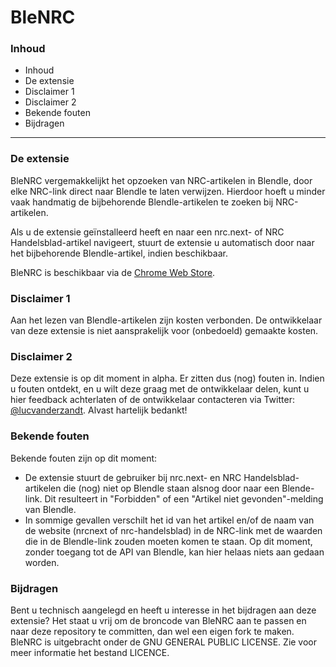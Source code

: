 # BleNRC

### Inhoud
* Inhoud
* De extensie
* Disclaimer 1
* Disclaimer 2
* Bekende fouten
* Bijdragen

***

### De extensie
BleNRC vergemakkelijkt het opzoeken van NRC-artikelen in Blendle, door elke NRC-link direct naar Blendle te laten verwijzen. Hierdoor hoeft u minder vaak handmatig de bijbehorende Blendle-artikelen te zoeken bij NRC-artikelen. 

  Als u de extensie geïnstalleerd heeft en naar een nrc.next- of NRC Handelsblad-artikel navigeert, stuurt de extensie u automatisch door naar het bijbehorende Blendle-artikel, indien beschikbaar.

  BleNRC is beschikbaar via de [Chrome Web Store](https://chrome.google.com/webstore/detail/blenrc/iigcbggocdncbffafpnchfcmiaakmjhp?hl=nl).

### Disclaimer 1
Aan het lezen van Blendle-artikelen zijn kosten verbonden. De ontwikkelaar van deze extensie is niet aansprakelijk voor (onbedoeld) gemaakte kosten.

### Disclaimer 2
Deze extensie is op dit moment in alpha. Er zitten dus (nog) fouten in. Indien u fouten ontdekt, en u wilt deze graag met de ontwikkelaar delen, kunt u hier feedback achterlaten of de ontwikkelaar contacteren via Twitter: [@lucvanderzandt](https://twitter.com/lucvanderzandt). Alvast hartelijk bedankt!

### Bekende fouten
Bekende fouten zijn op dit moment:
* De extensie stuurt de gebruiker bij nrc.next- en NRC Handelsblad-artikelen die (nog) niet op Blendle staan alsnog door naar een Blende-link. Dit resulteert in "Forbidden" of een "Artikel niet gevonden"-melding van Blendle.
* In sommige gevallen verschilt het id van het artikel en/of de naam van de website (nrcnext of nrc-handelsblad) in de NRC-link met de waarden die in de Blendle-link zouden moeten komen te staan. Op dit moment, zonder toegang tot de API van Blendle, kan hier helaas niets aan gedaan worden.

### Bijdragen
Bent u technisch aangelegd en heeft u interesse in het bijdragen aan deze extensie? Het staat u vrij om de broncode van BleNRC aan te passen en naar deze repository te committen, dan wel een eigen fork te maken. BleNRC is uitgebracht onder de GNU GENERAL PUBLIC LICENSE. Zie voor meer informatie het bestand LICENCE.
